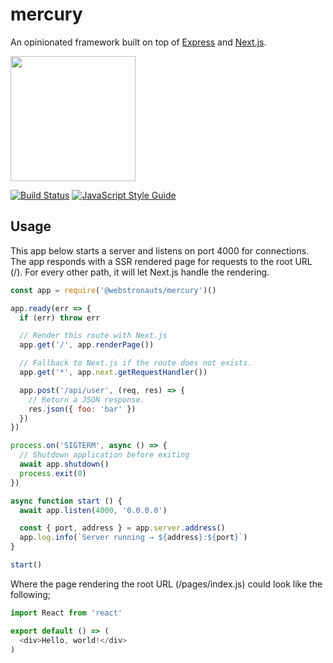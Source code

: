 # mercury

An opinionated framework built on top of [Express](https://expressjs.com/) and [Next.js](https://github.com/zeit/next.js/).

<img src="https://media.giphy.com/media/jaBE1ctpbIv0k/200w_d.gif" width="200" />

[![Build Status](https://semaphoreci.com/api/v1/projects/6c426a6f-60a5-4716-9f09-797a2913ad55/1814984/shields_badge.svg)](https://semaphoreci.com/webstronauts/mercury)
[![JavaScript Style Guide](https://img.shields.io/badge/code_style-standard-brightgreen.svg)](https://standardjs.com)

## Usage

This app below starts a server and listens on port 4000 for connections. The app responds with a SSR rendered page for requests to the root URL (/). For every other path, it will let Next.js handle the rendering.

```js
const app = require('@webstronauts/mercury')()

app.ready(err => {
  if (err) throw err

  // Render this route with Next.js
  app.get('/', app.renderPage())

  // Fallback to Next.js if the route does not exists.
  app.get('*', app.next.getRequestHandler())

  app.post('/api/user', (req, res) => {
    // Return a JSON response.
    res.json({ foo: 'bar' })
  })
})

process.on('SIGTERM', async () => {
  // Shutdown application before exiting
  await app.shutdown()
  process.exit(0)
})

async function start () {
  await app.listen(4000, '0.0.0.0')

  const { port, address } = app.server.address()
  app.log.info(`Server running → ${address}:${port}`)
}

start()
```

Where the page rendering the root URL (/pages/index.js) could look like the following;

```js
import React from 'react'

export default () => (
  <div>Hello, world!</div>
)
```
